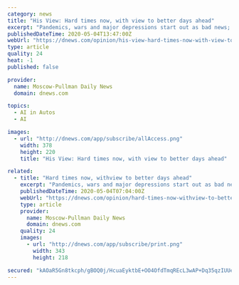 ```yaml
---
category: news
title: "His View: Hard times now, with view to better days ahead"
excerpt: "Pandemics, wars and major depressions start out as bad news; but sometimes they speed technological advances that change the world for the better."
publishedDateTime: 2020-05-04T13:47:00Z
webUrl: "https://dnews.com/opinion/his-view-hard-times-now-with-view-to-better-days-ahead/article_50cc59af-6a81-5f17-a6c3-0cd931efdb42.html"
type: article
quality: 24
heat: -1
published: false

provider:
  name: Moscow-Pullman Daily News
  domain: dnews.com

topics:
  - AI in Autos
  - AI

images:
  - url: "http://dnews.com/app/subscribe/allAccess.png"
    width: 378
    height: 220
    title: "His View: Hard times now, with view to better days ahead"

related:
  - title: "Hard times now, withview to better days ahead"
    excerpt: "Pandemics, wars and major depressions start out as bad news; but sometimes they speed technological advances that change the world for the better."
    publishedDateTime: 2020-05-04T07:04:00Z
    webUrl: "https://dnews.com/opinion/hard-times-now-withview-to-better-days-ahead/article_50cc59af-6a81-5f17-a6c3-0cd931efdb42.html"
    type: article
    provider:
      name: Moscow-Pullman Daily News
      domain: dnews.com
    quality: 24
    images:
      - url: "http://dnews.com/app/subscribe/print.png"
        width: 343
        height: 218

secured: "kAOaR5Gn8tkcph/gBOQ0j/HcuaEyktbE+OO4OfdTmqREcL3wAP+Dq35qzIUUe5sVMaOL1kEPVhGHwLijozD2mf72IAJcgoNynZIt5uLG01EQM87vvIMVX8cf/PjKApi9U5uzpzG8N4YjKjHRAzyEiNZIaHM3ae/AhzR+A5L2jew9KoFa642Zr/5nS7UPEfJ7TV96s6sGEQptcLzyqV3kcC67WxSxhkPqpuYYu/SONTPH2ejpA++iGt5/MV+xAiYeIQCTehmKROuqJ7XMQqO6VBaCURgYrRkyF9vg7aknLzw6uy61FliB3m0nfLL1YKt6;kOl0MYrQhW6r9xg+WT8+GQ=="
---
```


